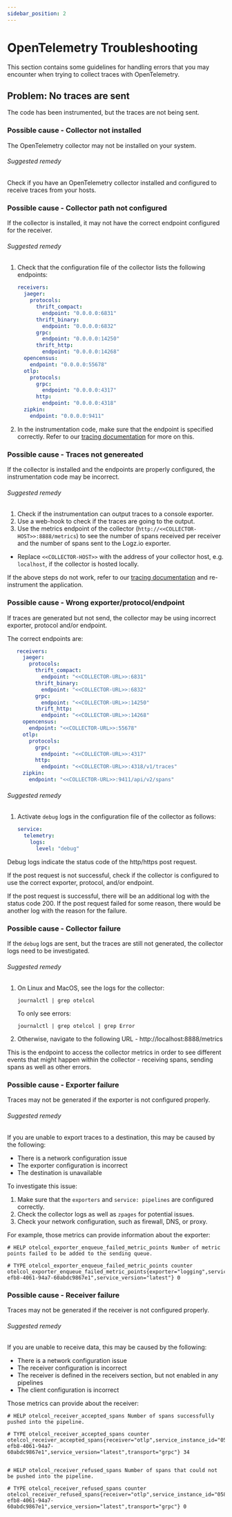 ```yaml
---
sidebar_position: 2
---
```



# OpenTelemetry Troubleshooting


This section contains some guidelines for handling errors that you may encounter when trying to collect traces with OpenTelemetry.


## Problem: No traces are sent

The code has been instrumented, but the traces are not being sent.

### Possible cause - Collector not installed

The OpenTelemetry collector may not be installed on your system.

###### Suggested remedy

Check if you have an OpenTelemetry collector installed and configured to receive traces from your hosts.


### Possible cause - Collector path not configured

If the collector is installed, it may not have the correct endpoint configured for the receiver.

###### Suggested remedy

1. Check that the configuration file of the collector lists the following endpoints:

   ```yaml
   receivers:
     jaeger:
       protocols:
         thrift_compact:
           endpoint: "0.0.0.0:6831"
         thrift_binary:
           endpoint: "0.0.0.0:6832"
         grpc:
           endpoint: "0.0.0.0:14250"
         thrift_http:
           endpoint: "0.0.0.0:14268"
     opencensus:
       endpoint: "0.0.0.0:55678"
     otlp:
       protocols:
         grpc:
           endpoint: "0.0.0.0:4317"
         http:
           endpoint: "0.0.0.0:4318"
     zipkin:
       endpoint: "0.0.0.0:9411"
   ```

2. In the instrumentation code, make sure that the endpoint is specified correctly. Refer to our [tracing documentation](https://app.logz.io/#/dashboard/send-your-data/collection?tag=all&collection=tracing-sources) for more on this.


### Possible cause - Traces not genereated

If the collector is installed and the endpoints are properly configured, the instrumentation code may be incorrect.


###### Suggested remedy


1. Check if the instrumentation can output traces to a console exporter.
2. Use a web-hook to check if the traces are going to the output.
3. Use the metrics endpoint of the collector (`http://<<COLLECTOR-HOST>>:8888/metrics`) to see the number of spans received per receiver and the number of spans sent to the Logz.io exporter.

* Replace `<<COLLECTOR-HOST>>` with the address of your collector host, e.g. `localhost`, if the collector is hosted locally.

If the above steps do not work, refer to our [tracing documentation](https://app.logz.io/#/dashboard/send-your-data/collection?tag=all&collection=tracing-sources) and re-instrument the application.


### Possible cause - Wrong exporter/protocol/endpoint

If traces are generated but not send, the collector may be using incorrect exporter, protocol and/or endpoint.

The correct endpoints are:

```yaml
   receivers:
     jaeger:
       protocols:
         thrift_compact:
           endpoint: "<<COLLECTOR-URL>>:6831"
         thrift_binary:
           endpoint: "<<COLLECTOR-URL>>:6832"
         grpc:
           endpoint: "<<COLLECTOR-URL>>:14250"
         thrift_http:
           endpoint: "<<COLLECTOR-URL>>:14268"
     opencensus:
       endpoint: "<<COLLECTOR-URL>>:55678"
     otlp:
       protocols:
         grpc:
           endpoint: "<<COLLECTOR-URL>>:4317"
         http:
           endpoint: "<<COLLECTOR-URL>>:4318/v1/traces"
     zipkin:
       endpoint: "<<COLLECTOR-URL>>:9411/api/v2/spans"
```

###### Suggested remedy


1. Activate `debug` logs in the configuration file of the collector as follows:

   ```yaml
   service:
     telemetry:
       logs:
         level: "debug"
   ```

Debug logs indicate the status code of the http/https post request.

If the post request is not successful, check if the collector is configured to use the correct exporter, protocol, and/or endpoint.

If the post request is successful, there will be an additional log with the status code 200. If the post request failed for some reason, there would be another log with the reason for the failure.


### Possible cause - Collector failure

If the `debug` logs are sent, but the traces are still not generated, the collector logs need to be investigated.

###### Suggested remedy


1. On Linux and MacOS, see the logs for the collector:

   ```shell
   journalctl | grep otelcol
   ```

   To only see errors:

   ```shell
   journalctl | grep otelcol | grep Error
   ```

2. Otherwise, navigate to the following URL - http://localhost:8888/metrics

This is the endpoint to access the collector metrics in order to see different events that might happen within the collector - receiving spans, sending spans as well as other errors.

### Possible cause - Exporter failure

Traces may not be generated if the exporter is not configured properly.

###### Suggested remedy


If you are unable to export traces to a destination, this may be caused by the following:

* There is a network configuration issue
* The exporter configuration is incorrect
* The destination is unavailable

To investigate this issue:

1. Make sure that the `exporters` and `service: pipelines` are configured correctly.
2. Check the collector logs as well as `zpages` for potential issues.
3. Check your network configuration, such as firewall, DNS, or proxy.

For example, those metrics can provide information about the exporter:

```shell
# HELP otelcol_exporter_enqueue_failed_metric_points Number of metric points failed to be added to the sending queue.

# TYPE otelcol_exporter_enqueue_failed_metric_points counter
otelcol_exporter_enqueue_failed_metric_points{exporter="logging",service_instance_id="0582dab5-efb8-4061-94a7-60abdc9867e1",service_version="latest"} 0
```


### Possible cause - Receiver failure

Traces may not be generated if the receiver is not configured properly.


###### Suggested remedy


If you are unable to receive data, this may be caused by the following:

* There is a network configuration issue
* The receiver configuration is incorrect
* The receiver is defined in the receivers section, but not enabled in any pipelines
* The client configuration is incorrect


Those metrics can provide about the receiver:

```shell
# HELP otelcol_receiver_accepted_spans Number of spans successfully pushed into the pipeline.

# TYPE otelcol_receiver_accepted_spans counter
otelcol_receiver_accepted_spans{receiver="otlp",service_instance_id="0582dab5-efb8-4061-94a7-60abdc9867e1",service_version="latest",transport="grpc"} 34


# HELP otelcol_receiver_refused_spans Number of spans that could not be pushed into the pipeline.

# TYPE otelcol_receiver_refused_spans counter
otelcol_receiver_refused_spans{receiver="otlp",service_instance_id="0582dab5-efb8-4061-94a7-60abdc9867e1",service_version="latest",transport="grpc"} 0
```
